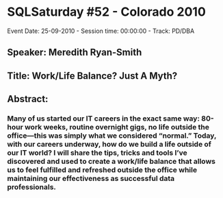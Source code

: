 # SQLSaturday #52 - Colorado 2010
Event Date: 25-09-2010 - Session time: 00:00:00 - Track: PD/DBA
## Speaker: Meredith Ryan-Smith
## Title: Work/Life Balance? Just A Myth?
## Abstract:
### Many of us started our IT careers in the exact same way: 80-hour work weeks, routine overnight gigs, no life outside the office—this was simply what we considered “normal.” Today, with our careers underway, how do we build a life outside of our IT world? I will share the tips, tricks and tools I’ve discovered and used to create a work/life balance that allows us to feel fulfilled and refreshed outside the office while maintaining our effectiveness as successful data professionals. 
